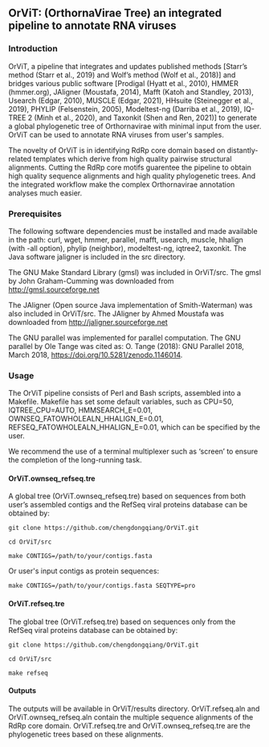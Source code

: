 ## **OrViT: (OrthornaVirae Tree) an integrated pipeline to annotate RNA viruses**

### **Introduction**
OrViT, a pipeline that integrates and updates published methods [Starr’s method (Starr et al., 2019) and Wolf’s method (Wolf et al., 2018)] and bridges various public software [Prodigal (Hyatt et al., 2010), HMMER (hmmer.org), JAligner (Moustafa, 2014), Mafft (Katoh and Standley, 2013), Usearch (Edgar, 2010), MUSCLE (Edgar, 2021), HHsuite (Steinegger et al., 2019), PHYLIP (Felsenstein, 2005), Modeltest-ng (Darriba et al., 2019), IQ-TREE 2 (Minh et al., 2020), and Taxonkit (Shen and Ren, 2021)] to generate a global phylogenetic tree of Orthornavirae with minimal input from the user. OrViT can be used to annotate RNA viruses from user's samples.

The novelty of OrViT is in identifying RdRp core domain based on distantly-related templates which derive from high quality pairwise structural alignments. Cutting the RdRp core motifs guarentee the pipeline to obtain high quality sequence alignments and high quality phylogenetic trees. And the integrated workflow make the complex Orthornavirae annotation analyses much easier.

### **Prerequisites**
The following software dependencies must be installed and made available in the path: curl, wget, hmmer, parallel, mafft, usearch, muscle, hhalign (with -all option), phylip (neighbor), modeltest-ng, iqtree2, taxonkit. The Java software jaligner is included in the src directory.

The GNU Make Standard Library (gmsl) was included in OrViT/src. The gmsl by John Graham-Cumming was downloaded from http://gmsl.sourceforge.net

The JAligner (Open source Java implementation of Smith-Waterman) was also included in OrViT/src. The JAligner by Ahmed Moustafa was downloaded from http://jaligner.sourceforge.net 

The GNU parallel was implemented for parallel computation. The GNU parallel by Ole Tange was cited as: O. Tange (2018): GNU Parallel 2018, March 2018, https://doi.org/10.5281/zenodo.1146014.

### **Usage**
The OrViT pipeline consists of Perl and Bash scripts, assembled into a Makefile. Makefile has set some default variables, such as CPU=50, IQTREE_CPU=AUTO, HMMSEARCH_E=0.01, OWNSEQ_FATOWHOLEALN_HHALIGN_E=0.01, REFSEQ_FATOWHOLEALN_HHALIGN_E=0.01, which can be specified by the user.

We recommend the use of a terminal multiplexer such as ‘screen’ to ensure the completion of the long-running task.

#### **OrViT.ownseq_refseq.tre**
A global tree (OrViT.ownseq_refseq.tre) based on sequences from both user’s assembled contigs and the RefSeq viral proteins database can be obtained by:
```
git clone https://github.com/chengdongqiang/OrViT.git
```
```
cd OrViT/src
```
```
make CONTIGS=/path/to/your/contigs.fasta
```
Or user's input contigs as protein sequences:
```
make CONTIGS=/path/to/your/contigs.fasta SEQTYPE=pro
```

#### **OrViT.refseq.tre**
The global tree (OrViT.refseq.tre) based on sequences only from the RefSeq viral proteins database can be obtained by:

```
git clone https://github.com/chengdongqiang/OrViT.git
```
```
cd OrViT/src
```
```
make refseq
```

#### **Outputs**
The outputs will be available in OrViT/results directory. OrViT.refseq.aln and OrViT.ownseq_refseq.aln contain the multiple sequence alignments of the RdRp core domain. OrViT.refseq.tre and OrViT.ownseq_refseq.tre are the phylogenetic trees based on these alignments.

